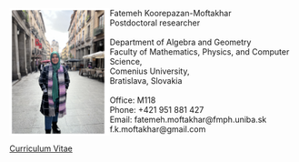 	
<p>
<img SRC= "me.jpeg" ALIGN="left" style="max-width:300px;width:35%" /> 
     Fatemeh Koorepazan-Moftakhar <br/>
Postdoctoral researcher <br/>
<br/>
Department of Algebra and Geometry <br/>
Faculty of Mathematics, Physics, and Computer Science, <br/>
Comenius University, <br/>
Bratislava, Slovakia <br/>
<br/>
Office: M118 <br/>
Phone: +421 951 881 427 <br/>
Email: fatemeh.moftakhar@fmph.uniba.sk <br/>
       f.k.moftakhar@gmail.com <br/>
	<br/>
<a href="url">Curriculum Vitae</a>
	<br/>
</p>
